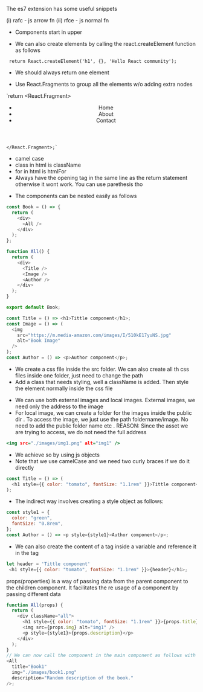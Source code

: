 The es7 extension has some useful snippets

<!-- !SNIPPETS -->

(i) rafc - js arrow fn
(ii) rfce - js normal fn

- Components start in upper

- We can also create elements by calling the react.createElement function as follows

<!-- *CreateElement -->

` return React.createElement('h1', {}, 'Hello React community');`

- We should always return one element

- Use React.Fragments to group all the elements w/o adding extra nodes

`return <React.Fragment>

<header>
<ul className="border">
<li>Home</li>
<li>About</li>
<li>Contact</li>
</ul>
</header>

    </React.Fragment>;`

<!-- *Naming convention and jsx rules -->

- camel case
- class in html is className
- for in html is htmlFor
- Always have the opening tag in the same line as the return statement otherwise it wont work. You can use parethesis tho

<!-- *Nesting the components-->

- The components can be nested easily as follows

```javascript
const Book = () => {
  return (
    <div>
      <All />
    </div>
  );
};

function All() {
  return (
    <div>
      <Title />
      <Image />
      <Author />
    </div>
  );
}

export default Book;

const Title = () => <h1>Tittle component</h1>;
const Image = () => (
  <img
    src="https://m.media-amazon.com/images/I/510kE17yuNS.jpg"
    alt="Book Image"
  />
);
const Author = () => <p>Author component</p>;
```

<!-- *Adding CSS -->

- We create a css file inside the src folder. We can also create all th css files inside one folder, just need to change the path
- Add a class that needs styling, well a className is added. Then style the element normally inside the css file

<!-- *Images -->

- We can use both external images and local images. External images, we need only the address to the image
- For local image, we can create a folder for the images inside the public dir . To access the image, we just use the path foldername/image. No need to add the public folder name etc . REASON: Since the asset we are trying to access, we do not need the full address

```htm
<img src="./images/img1.png" alt="img1" />
```

<!-- *Adding internal css in the jsx -->

- We achieve so by using js objects
- Note that we use camelCase and we need two curly braces if we do it directly

```javascript
const Title = () => (
  <h1 style={{ color: "tomato", fontSize: "1.1rem" }}>Tittle component</h1>
);
```

- The indirect way involves creating a style object as follows:

```javascript
const style1 = {
  color: "green",
  fontSize: "0.8rem",
};
const Author = () => <p style={style1}>Author component</p>;
```

- We can also create the content of a tag inside a variable and reference it in the tag

```javascript
let header = 'Tittle component'
 <h1 style={{ color: "tomato", fontSize: "1.1rem" }}>{header}</h1>;
```

<!-- *Props -->

props(properties) is a way of passing data from the parent component to the children component. It facilitates the re usage of a component by passing different data

```javascript
function All(props) {
  return (
    <div className="all">
      <h1 style={{ color: "tomato", fontSize: "1.1rem" }}>{props.title}</h1>
      <img src={props.img} alt="img1" />
      <p style={style1}>{props.description}</p>
    </div>
  );
}
// We can now call the component in the main component as follows with the props passed
<All
  title="Book1"
  img="./images/book1.png"
  description="Random description of the book."
/>;
```
